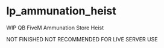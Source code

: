 # lp_ammunation_heist
WIP QB FiveM Ammunation Store Heist

NOT FINISHED 
NOT RECOMMENDED FOR LIVE SERVER USE
